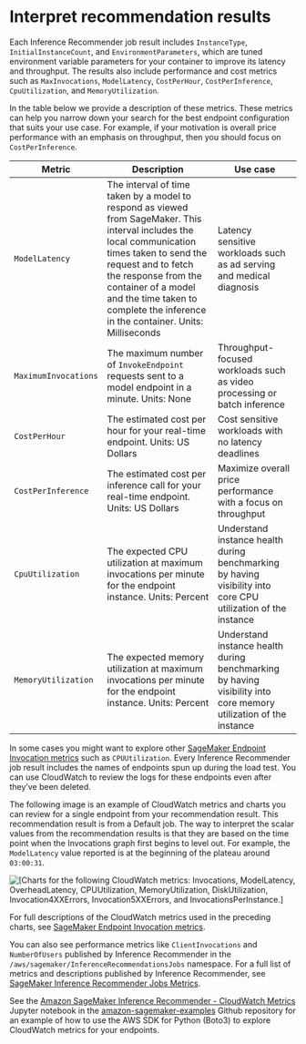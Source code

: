 # Interpret recommendation results<a name="inference-recommender-interpret-results"></a>

Each Inference Recommender job result includes `InstanceType`, `InitialInstanceCount`, and `EnvironmentParameters`, which are tuned environment variable parameters for your container to improve its latency and throughput\. The results also include performance and cost metrics such as `MaxInvocations`, `ModelLatency`, `CostPerHour`, `CostPerInference`, `CpuUtilization`, and `MemoryUtilization`\.

In the table below we provide a description of these metrics\. These metrics can help you narrow down your search for the best endpoint configuration that suits your use case\. For example, if your motivation is overall price performance with an emphasis on throughput, then you should focus on `CostPerInference`\. 


| Metric | Description | Use case | 
| --- | --- | --- | 
|  `ModelLatency`  |  The interval of time taken by a model to respond as viewed from SageMaker\. This interval includes the local communication times taken to send the request and to fetch the response from the container of a model and the time taken to complete the inference in the container\. Units: Milliseconds  | Latency sensitive workloads such as ad serving and medical diagnosis | 
|  `MaximumInvocations`  |  The maximum number of `InvokeEndpoint` requests sent to a model endpoint in a minute\. Units: None  | Throughput\-focused workloads such as video processing or batch inference | 
|  `CostPerHour`  |  The estimated cost per hour for your real\-time endpoint\. Units: US Dollars  | Cost sensitive workloads with no latency deadlines | 
|  `CostPerInference`  |  The estimated cost per inference call for your real\-time endpoint\. Units: US Dollars  | Maximize overall price performance with a focus on throughput | 
|  `CpuUtilization`  |  The expected CPU utilization at maximum invocations per minute for the endpoint instance\. Units: Percent  | Understand instance health during benchmarking by having visibility into core CPU utilization of the instance | 
|  `MemoryUtilization`  |  The expected memory utilization at maximum invocations per minute for the endpoint instance\. Units: Percent  | Understand instance health during benchmarking by having visibility into core memory utilization of the instance | 

In some cases you might want to explore other [SageMaker Endpoint Invocation metrics](https://docs.aws.amazon.com/sagemaker/latest/dg/monitoring-cloudwatch.html#cloudwatch-metrics-endpoint-invocation) such as `CPUUtilization`\. Every Inference Recommender job result includes the names of endpoints spun up during the load test\. You can use CloudWatch to review the logs for these endpoints even after they’ve been deleted\.

The following image is an example of CloudWatch metrics and charts you can review for a single endpoint from your recommendation result\. This recommendation result is from a Default job\. The way to interpret the scalar values from the recommendation results is that they are based on the time point when the Invocations graph first begins to level out\. For example, the `ModelLatency` value reported is at the beginning of the plateau around `03:00:31`\.

![\[Charts for the following CloudWatch metrics: Invocations, ModelLatency, OverheadLatency, CPUUtilization, MemoryUtilization, DiskUtilization, Invocation4XXErrors, Invocation5XXErrors, and InvocationsPerInstance.\]](http://docs.aws.amazon.com/sagemaker/latest/dg/images/inference-recommender-cw-metrics.png)

For full descriptions of the CloudWatch metrics used in the preceding charts, see [SageMaker Endpoint Invocation metrics](https://docs.aws.amazon.com/sagemaker/latest/dg/monitoring-cloudwatch.html#cloudwatch-metrics-endpoint-invocation)\.

You can also see performance metrics like `ClientInvocations` and `NumberOfUsers` published by Inference Recommender in the `/aws/sagemaker/InferenceRecommendationsJobs` namespace\. For a full list of metrics and descriptions published by Inference Recommender, see [SageMaker Inference Recommender Jobs Metrics](monitoring-cloudwatch.md#cloudwatch-metrics-inference-recommender)\.

See the [Amazon SageMaker Inference Recommender \- CloudWatch Metrics](https://github.com/aws/amazon-sagemaker-examples/blob/main/sagemaker-inference-recommender/tensorflow-cloudwatch/tf-cloudwatch-inference-recommender.ipynb) Jupyter notebook in the [amazon\-sagemaker\-examples](https://github.com/aws/amazon-sagemaker-examples) Github repository for an example of how to use the AWS SDK for Python \(Boto3\) to explore CloudWatch metrics for your endpoints\.